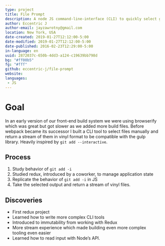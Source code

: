 ```yaml
---
type: project
title: File Prompt
description: A node JS command-line-interface (CLI) to quickly select group of commands to pipe to other sources.
author: Eccentric J
author-email: jayzawrotny@gmail.com
location: New York, USA
date-created: 2019-01-27T12:12:00-5:00
date-modified: 2019-01-27T12:12:00-5:00
date-published: 2016-02-23T12:29:00-5:00
in-language: en
uuid: 2872037c-650b-4dd3-a124-c19639bb798d
bg: "#ff00b5"
fg: "#fff"
github: eccentric-j/file-prompt
website:
languages:
 - JS
---
```

# <span class="project__goal">Goal</span>

In an early version of our front-end build system we were using browserify which was great but got slower as we added more build files. Before webpack became its successor I built a CLI tool to select files manually and return a stream of them in vinyl format to be compatible with the gulp library. Heavily inspired by `git add --interactive`.

## <span class="project__process">Process</span>
1. Study behavior of `git add -i`
2. Studied redux, introduced by a coworker, to manage application state
3. Replicate the behavior of `git add -i` in JS
4. Take the selected output and return a stream of vinyl files.

## <span class="project__discoveries">Discoveries</span>
- First redux project
- Learned how to write more complex CLI tools
- Introduced to immutability from working with Redux
- More stream experience which made building even more complex tooling even easier
- Learned how to read input with Node&rsquo;s API.
